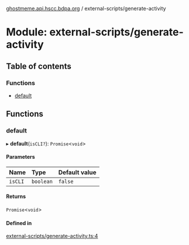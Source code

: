 [ghostmeme.api.hscc.bdpa.org][1] / external-scripts/generate-activity

# Module: external-scripts/generate-activity

## Table of contents

### Functions

- [default][2]

## Functions

### default

▸ **default**(`isCLI?`): `Promise`<`void`>

#### Parameters

| Name    | Type      | Default value |
| :------ | :-------- | :------------ |
| `isCLI` | `boolean` | `false`       |

#### Returns

`Promise`<`void`>

#### Defined in

[external-scripts/generate-activity.ts:4][3]

[1]: ../README.md
[2]: external_scripts_generate_activity.md#default
[3]:
  https://github.com/nhscc/ghostmeme.api.hscc.bdpa.org/blob/9eb38c4/external-scripts/generate-activity.ts#L4
